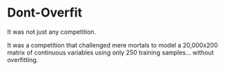 # Dont-Overfit
It was not just any competition.

It was a competition that challenged mere mortals to model a 20,000x200 matrix of continuous variables using only 250 training samples… without overfitting.

